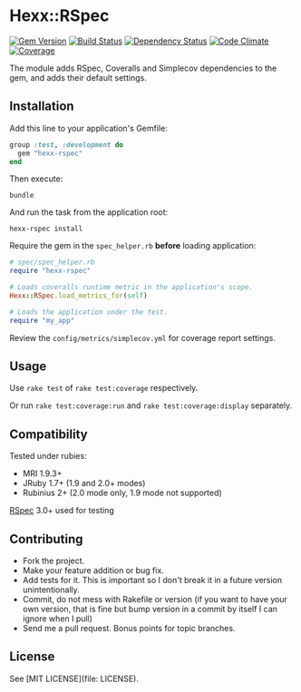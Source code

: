 # Hexx::RSpec 

[![Gem Version](https://img.shields.io/gem/v/hexx-rspec.svg?style=flat)][gem]
[![Build Status](https://img.shields.io/travis/nepalez/hexx-rspec/master.svg?style=flat)][travis]
[![Dependency Status](https://img.shields.io/gemnasium/nepalez/hexx-rspec.svg?style=flat)][gemnasium]
[![Code Climate](https://img.shields.io/codeclimate/github/nepalez/hexx-rspec.svg?style=flat)][codeclimate]
[![Coverage](https://img.shields.io/coveralls/nepalez/hexx-rspec.svg?style=flat)][coveralls]

[gem]: https://rubygems.org/gems/hexx-rspec 
[travis]: https://travis-ci.org/nepalez/hexx-rspec 
[gemnasium]: https://gemnasium.com/nepalez/hexx-rspec 
[codeclimate]: https://codeclimate.com/github/nepalez/hexx-rspec 
[coveralls]: https://coveralls.io/r/nepalez/hexx-rspec 

The module adds RSpec, Coveralls and Simplecov dependencies to the gem, and adds their default settings.

## Installation

Add this line to your application's Gemfile:

```ruby
group :test, :development do
  gem "hexx-rspec"
end
```

Then execute:

```
bundle
```

And run the task from the application root:

```
hexx-rspec install
```

Require the gem in the `spec_helper.rb` **before** loading application:

```ruby
# spec/spec_helper.rb
require "hexx-rspec"

# Loads coveralls runtime metric in the application's scope.
Hexx::RSpec.load_metrics_for(self)

# Loads the application under the test.
require "my_app"
```

Review the `config/metrics/simplecov.yml` for coverage report settings.

## Usage

Use `rake test` of `rake test:coverage` respectively.

Or run `rake test:coverage:run` and `rake test:coverage:display` separately.

## Compatibility

Tested under rubies:

* MRI 1.9.3+
* JRuby 1.7+ (1.9 and 2.0+ modes)
* Rubinius 2+ (2.0 mode only, 1.9 mode not supported)

[RSpec] 3.0+ used for testing

[RSpec]: http://rspec.info

## Contributing

* Fork the project.
* Make your feature addition or bug fix.
* Add tests for it. This is important so I don't break it in a
  future version unintentionally.
* Commit, do not mess with Rakefile or version
  (if you want to have your own version, that is fine but bump version
  in a commit by itself I can ignore when I pull)
* Send me a pull request. Bonus points for topic branches.

## License

See [MIT LICENSE](file: LICENSE).
